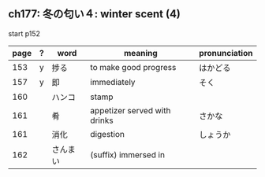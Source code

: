 ## ch177: 冬の匂い４: winter scent (4)

start p152

| page | ? | word     | meaning                               | pronunciation   |
| ---- | - | -------- | ------------------------------------- | --------------- |
|  153 | y | 捗る     | to make good progress                 | はかどる        |
|  157 | y | 即       | immediately                           | そく            |
|  160 |   | ハンコ   | stamp                                 |                 |
|  161 |   | 肴       | appetizer served with drinks          | さかな          |
|  161 |   | 消化     | digestion                             | しょうか        |
|  162 |   | さんまい | (suffix) immersed in                  |                 |
